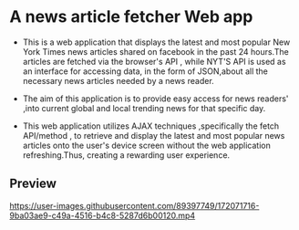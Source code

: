 # A news article fetcher Web app 

* This is a web application that displays the latest and most popular New York Times news articles shared on facebook in the past 24 hours.The articles are fetched via the browser's API , while NYT'S API is used as an interface for accessing data, in the form of JSON,about all the necessary news articles needed by a news reader.

* The aim of this application is to provide easy access for news readers' ,into current global and local trending news for that specific day.

* This web application utilizes  AJAX techniques ,specifically the fetch API/method , to retrieve and display the latest and most popular news articles onto the user's device screen without the web application refreshing.Thus, creating a rewarding user experience.

## Preview


https://user-images.githubusercontent.com/89397749/172071716-9ba03ae9-c49a-4516-b4c8-5287d6b00120.mp4


